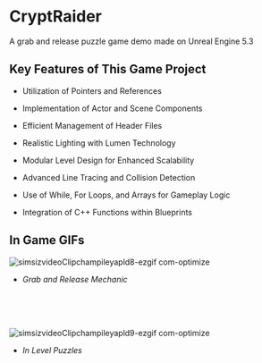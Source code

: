 # CryptRaider
 A grab and release puzzle game demo made on Unreal Engine 5.3

## Key Features of This Game Project

 * Utilization of Pointers and References
 
 * Implementation of Actor and Scene Components
 
 * Efficient Management of Header Files
 
 * Realistic Lighting with Lumen Technology
 
 * Modular Level Design for Enhanced Scalability
 
 * Advanced Line Tracing and Collision Detection
 
 * Use of While, For Loops, and Arrays for Gameplay Logic
 
 * Integration of C++ Functions within Blueprints

## In Game GIFs 

![simsizvideoClipchampileyapld8-ezgif com-optimize](https://github.com/user-attachments/assets/a8dd81ee-36df-4cec-a16d-045dc3e70293)
* *Grab and Release Mechanic*

<br>
<br>
<br>
 
![simsizvideoClipchampileyapld9-ezgif com-optimize](https://github.com/user-attachments/assets/df9d0c3e-7f78-42d2-98a0-ed9d686b7420)
* *In Level Puzzles*



